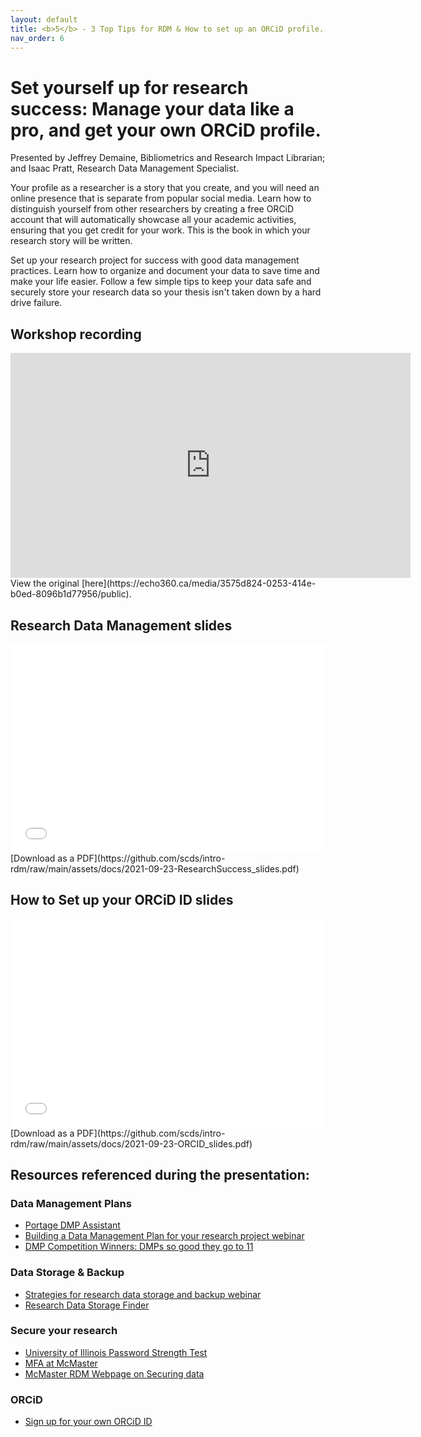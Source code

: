 ```yaml
---
layout: default
title: <b>5</b> - 3 Top Tips for RDM & How to set up an ORCiD profile.
nav_order: 6
---
```


# Set yourself up for research success: Manage your data like a pro, and get your own ORCiD profile.

Presented by Jeffrey Demaine, Bibliometrics and Research Impact Librarian; and Isaac Pratt, Research Data Management Specialist.

Your profile as a researcher is a story that you create, and you will need an online presence that is separate from popular social media. Learn how to distinguish yourself from other researchers by creating a free ORCiD account that will automatically showcase all your academic activities, ensuring that you get credit for your work. This is the book in which your research story will be written.

Set up your research project for success with good data management practices. Learn how to organize and document your data to save time and make your life easier. Follow a few simple tips to keep your data safe and securely store your research data so your thesis isn't taken down by a hard drive failure.

## Workshop recording
<iframe height="360" width="640" allowfullscreen frameborder=0 src="
https://echo360.ca/media/3575d824-0253-414e-b0ed-8096b1d77956/public"></iframe>
View the original [here](https://echo360.ca/media/3575d824-0253-414e-b0ed-8096b1d77956/public).

## Research Data Management slides
<div style="position:relative;padding-top:66.25%;">
<iframe src="//docs.google.com/viewer?url=https://github.com/scds/intro-rdm/raw/main/assets/docs/2021-09-23-ResearchSuccess_slides.pdf?dl=0&hl=en_US&embedded=true" class="gde-frame" style="position:absolute;top:0;left:0;width:100%;height:100%;border:none;" scrolling="no"></iframe>
</div>
[Download as a PDF](https://github.com/scds/intro-rdm/raw/main/assets/docs/2021-09-23-ResearchSuccess_slides.pdf)

## How to Set up your ORCiD ID slides
<div style="position:relative;padding-top:66.25%;">
<iframe src="//docs.google.com/viewer?url=https://github.com/scds/intro-rdm/raw/main/assets/docs/2021-09-23-ORCID_slides.pdf?dl=0&hl=en_US&embedded=true" class="gde-frame" style="position:absolute;top:0;left:0;width:100%;height:100%;border:none;" scrolling="no"></iframe>
</div>
[Download as a PDF](https://github.com/scds/intro-rdm/raw/main/assets/docs/2021-09-23-ORCID_slides.pdf)

## Resources referenced during the presentation:

### Data Management Plans
* [Portage DMP Assistant](assistant.portagenetwork.ca)
* [Building a Data Management Plan for your research project webinar](scds.github.io/intro-rdm/dmp)
* [DMP Competition Winners: DMPs so good they go to 11](https://blog.dmptool.org/2021/05/19/dmp-competition-winners-dmps-so-good-they-go-to-11/)

### Data Storage & Backup
* [Strategies for research data storage and backup webinar](https://scds.github.io/intro-rdm/storage.html)
* [Research Data Storage Finder](https://u.mcmaster.ca/storagefinder)

### Secure your research
* [University of Illinois Password Strength Test](https://www.uic.edu/apps/strong-password/)
* [MFA at McMaster](https://office365.mcmaster.ca/mfa/)
* [McMaster RDM Webpage on Securing data](https://library.mcmaster.ca/services/rdm#tab-secure-your-data)

### ORCiD
* [Sign up for your own ORCiD ID](https://orcid.org/register)
